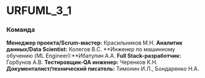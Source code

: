 # URFUML_3_1
### Команда
**Менеджер проекта/Scrum-мастер:** Красильников М.Н.
**Аналитик данных/Data Scientist:** Колегов В.С.
**Инженер по машинному обучению (ML Engineer):**Ибатулин А.А. 
**Full Stack-разработчик:** Горбунов А.В.
**Тестировщик-QA инженер:** Черенков К.Н. 
**Документалист/технический писатель:** Тимонин И.Л., Бондаренко Н.А. 
